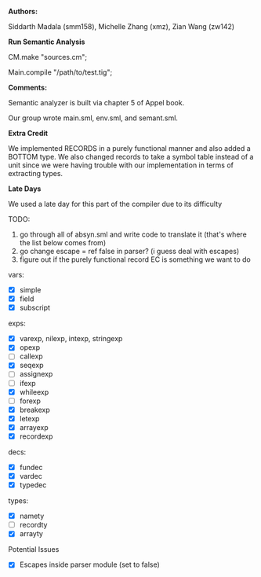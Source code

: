 **Authors:**

Siddarth Madala (smm158), Michelle Zhang (xmz), Zian Wang (zw142) 


**Run Semantic Analysis**

CM.make "sources.cm";

Main.compile "/path/to/test.tig";

**Comments:**

Semantic analyzer is built via chapter 5 of Appel book.

Our group wrote main.sml, env.sml, and semant.sml.

**Extra Credit**

We implemented RECORDS in a purely functional manner and also added a BOTTOM type. We also changed records to take a symbol table instead of a unit since we were having trouble with our implementation in terms of extracting types. 

**Late Days** 

We used a late day for this part of the compiler due to its difficulty



TODO:
1. go through all of absyn.sml and write code to translate it (that's where the list below comes from)
2. go change escape = ref false in parser? (i guess deal with escapes)
3. figure out if the purely functional record EC is something we want to do  

vars:
- [x] simple
- [x] field
- [x] subscript

exps:
- [x] varexp, nilexp, intexp, stringexp
- [x] opexp
- [ ] callexp
- [x] seqexp
- [ ] assignexp
- [ ] ifexp
- [x] whileexp
- [ ] forexp
- [X] breakexp
- [x] letexp
- [x] arrayexp
- [x] recordexp

decs:
- [x] fundec
- [x] vardec
- [x] typedec

types:
- [x] namety
- [ ] recordty
- [x] arrayty

Potential Issues
- [x] Escapes inside parser module (set to false)
